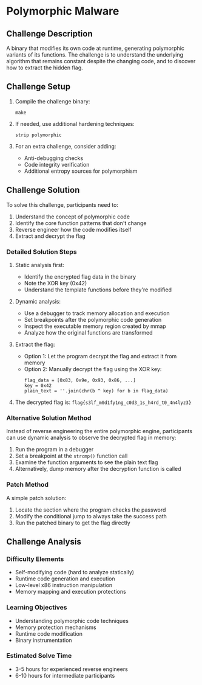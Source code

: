 # Polymorphic Malware

## Challenge Description
A binary that modifies its own code at runtime, generating polymorphic variants of its functions. The challenge is to understand the underlying algorithm that remains constant despite the changing code, and to discover how to extract the hidden flag.

## Challenge Setup

1. Compile the challenge binary:
   ```
   make
   ```

2. If needed, use additional hardening techniques:
   ```
   strip polymorphic
   ```

3. For an extra challenge, consider adding:
   - Anti-debugging checks
   - Code integrity verification
   - Additional entropy sources for polymorphism

## Challenge Solution

To solve this challenge, participants need to:

1. Understand the concept of polymorphic code
2. Identify the core function patterns that don't change
3. Reverse engineer how the code modifies itself
4. Extract and decrypt the flag

### Detailed Solution Steps

1. Static analysis first:
   - Identify the encrypted flag data in the binary
   - Note the XOR key (0x42)
   - Understand the template functions before they're modified

2. Dynamic analysis:
   - Use a debugger to track memory allocation and execution
   - Set breakpoints after the polymorphic code generation
   - Inspect the executable memory region created by mmap
   - Analyze how the original functions are transformed

3. Extract the flag:
   - Option 1: Let the program decrypt the flag and extract it from memory
   - Option 2: Manually decrypt the flag using the XOR key:
     ```
     flag_data = [0x83, 0x9e, 0x93, 0x86, ...]
     key = 0x42
     plain_text = ''.join(chr(b ^ key) for b in flag_data)
     ```

4. The decrypted flag is: `flag{s3lf_m0d1fy1ng_c0d3_1s_h4rd_t0_4n4lyz3}`

### Alternative Solution Method

Instead of reverse engineering the entire polymorphic engine, participants can use dynamic analysis to observe the decrypted flag in memory:

1. Run the program in a debugger
2. Set a breakpoint at the `strcmp()` function call
3. Examine the function arguments to see the plain text flag
4. Alternatively, dump memory after the decryption function is called

### Patch Method

A simple patch solution:
1. Locate the section where the program checks the password
2. Modify the conditional jump to always take the success path
3. Run the patched binary to get the flag directly

## Challenge Analysis

### Difficulty Elements
- Self-modifying code (hard to analyze statically)
- Runtime code generation and execution
- Low-level x86 instruction manipulation
- Memory mapping and execution protections

### Learning Objectives
- Understanding polymorphic code techniques
- Memory protection mechanisms
- Runtime code modification
- Binary instrumentation

### Estimated Solve Time
- 3-5 hours for experienced reverse engineers
- 6-10 hours for intermediate participants 